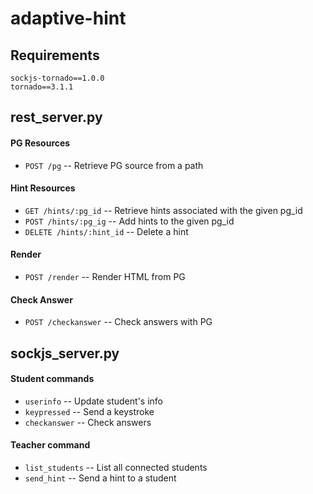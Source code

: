 adaptive-hint
=============

Requirements
------------
```
sockjs-tornado==1.0.0
tornado==3.1.1
```

rest_server.py
--------------
#### PG Resources
  - ```POST /pg``` -- Retrieve PG source from a path 

#### Hint Resources
  - ```GET /hints/:pg_id``` -- Retrieve hints associated with the given pg_id
  - ```POST /hints/:pg_ig``` -- Add hints to the given pg_id
  - ```DELETE /hints/:hint_id``` -- Delete a hint

#### Render
  - ```POST /render``` -- Render HTML from PG

#### Check Answer
  - ```POST /checkanswer``` -- Check answers with PG


sockjs_server.py
----------------
#### Student commands
  - ```userinfo``` -- Update student's info 
  - ```keypressed``` -- Send a keystroke
  - ```checkanswer``` -- Check answers
  
#### Teacher command
  - ```list_students``` -- List all connected students
  - ```send_hint``` -- Send a hint to a student
